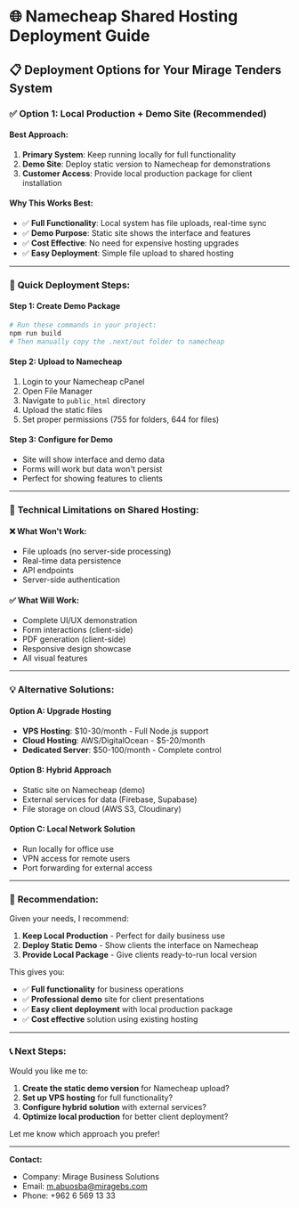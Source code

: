 # 🌐 Namecheap Shared Hosting Deployment Guide

## 📋 Deployment Options for Your Mirage Tenders System

### ✅ **Option 1: Local Production + Demo Site (Recommended)**

#### **Best Approach:**
1. **Primary System**: Keep running locally for full functionality
2. **Demo Site**: Deploy static version to Namecheap for demonstrations
3. **Customer Access**: Provide local production package for client installation

#### **Why This Works Best:**
- ✅ **Full Functionality**: Local system has file uploads, real-time sync
- ✅ **Demo Purpose**: Static site shows the interface and features  
- ✅ **Cost Effective**: No need for expensive hosting upgrades
- ✅ **Easy Deployment**: Simple file upload to shared hosting

---

### 🚀 **Quick Deployment Steps:**

#### **Step 1: Create Demo Package**
```bash
# Run these commands in your project:
npm run build
# Then manually copy the .next/out folder to namecheap
```

#### **Step 2: Upload to Namecheap**
1. Login to your Namecheap cPanel
2. Open File Manager
3. Navigate to `public_html` directory
4. Upload the static files
5. Set proper permissions (755 for folders, 644 for files)

#### **Step 3: Configure for Demo**
- Site will show interface and demo data
- Forms will work but data won't persist
- Perfect for showing features to clients

---

### 🔧 **Technical Limitations on Shared Hosting:**

#### **❌ What Won't Work:**
- File uploads (no server-side processing)
- Real-time data persistence 
- API endpoints
- Server-side authentication

#### **✅ What Will Work:**
- Complete UI/UX demonstration
- Form interactions (client-side)
- PDF generation (client-side)
- Responsive design showcase
- All visual features

---

### 💡 **Alternative Solutions:**

#### **Option A: Upgrade Hosting**
- **VPS Hosting**: $10-30/month - Full Node.js support
- **Cloud Hosting**: AWS/DigitalOcean - $5-20/month
- **Dedicated Server**: $50-100/month - Complete control

#### **Option B: Hybrid Approach**
- Static site on Namecheap (demo)
- External services for data (Firebase, Supabase)
- File storage on cloud (AWS S3, Cloudinary)

#### **Option C: Local Network Solution**
- Run locally for office use
- VPN access for remote users
- Port forwarding for external access

---

### 🎯 **Recommendation:**

Given your needs, I recommend:

1. **Keep Local Production** - Perfect for daily business use
2. **Deploy Static Demo** - Show clients the interface on Namecheap
3. **Provide Local Package** - Give clients ready-to-run local version

This gives you:
- ✅ **Full functionality** for business operations
- ✅ **Professional demo** site for client presentations  
- ✅ **Easy client deployment** with local production package
- ✅ **Cost effective** solution using existing hosting

---

### 📞 **Next Steps:**

Would you like me to:

1. **Create the static demo version** for Namecheap upload?
2. **Set up VPS hosting** for full functionality?
3. **Configure hybrid solution** with external services?
4. **Optimize local production** for better client deployment?

Let me know which approach you prefer!

---

**Contact:**
- Company: Mirage Business Solutions
- Email: m.abuosba@miragebs.com  
- Phone: +962 6 569 13 33